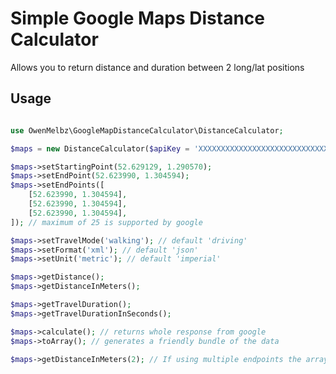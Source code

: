 Simple Google Maps Distance Calculator
=========================

Allows you to return distance and duration between 2 long/lat positions

Usage
--------

```php

use OwenMelbz\GoogleMapDistanceCalculator\DistanceCalculator;

$maps = new DistanceCalculator($apiKey = 'XXXXXXXXXXXXXXXXXXXXXXXXXXXXXx');

$maps->setStartingPoint(52.629129, 1.290570);
$maps->setEndPoint(52.623990, 1.304594);
$maps->setEndPoints([
    [52.623990, 1.304594],
    [52.623990, 1.304594],
    [52.623990, 1.304594],
]); // maximum of 25 is supported by google

$maps->setTravelMode('walking'); // default 'driving'
$maps->setFormat('xml'); // default 'json'
$maps->setUnit('metric'); // default 'imperial'

$maps->getDistance();
$maps->getDistanceInMeters();

$maps->getTravelDuration();
$maps->getTravelDurationInSeconds();

$maps->calculate(); // returns whole response from google
$maps->toArray(); // generates a friendly bundle of the data

$maps->getDistanceInMeters(2); // If using multiple endpoints the array key to return the data from e.g. the 3rd item in the array.

```
